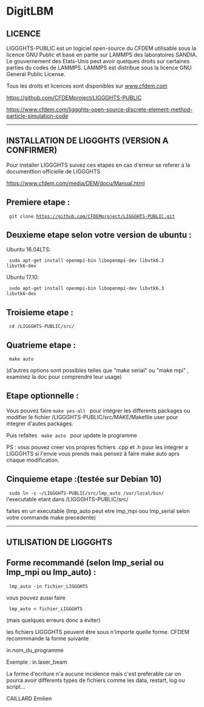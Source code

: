 # DigitLBM
LICENCE
-
LIGGGHTS-PUBLIC est un logiciel open-source du CFDEM utilisable sous la licence GNU Public et basé en partie sur LAMMPS des laboratoires SANDIA. Le gouvernement des Etats-Unis peut avoir quelques droits sur certaines parties du codes de LAMMPS. LAMMPS est distribue sous la licence GNU General Public License.

Tous les droits et licences sont disponibles sur www.cfdem.com

https://github.com/CFDEMproject/LIGGGHTS-PUBLIC

https://www.cfdem.com/liggghts-open-source-discrete-element-method-particle-simulation-code



----------------------------------------------------------------------------------------------------
INSTALLATION DE LIGGGHTS  (VERSION A CONFIRMER)
-
Pour installer LIGGGHTS suivez ces etapes en cas d'erreur se referer à la documenttion officielle de LIGGGHTS

https://www.cfdem.com/media/DEM/docu/Manual.html

Premiere etape :
-
  <code> git clone https://github.com/CFDEMproject/LIGGGHTS-PUBLIC.git </code>

Deuxieme etape selon votre version de ubuntu :
-
Ubuntu 16.04LTS:

  <code> sudo apt-get install openmpi-bin libopenmpi-dev libvtk6.2 libvtk6-dev </code>
  
Ubuntu 17.10:

  <code> sudo apt-get install openmpi-bin libopenmpi-dev libvtk6.3 libvtk6-dev </code>
  
Troisieme etape : 
-
  <code> cd /LIGGGHTS-PUBLIC/src/ </code>
  
Quatrieme etape : 
-
  <code> make auto </code>
  
  (d'autres options sont possibles telles que "make serial" ou "make mpi" , examinez la doc 
  pour comprendre leur usage)
  
Etape optionnelle : 
-
Vous pouvez faire <code>make yes-all </code> pour intégrer les differents packages ou
modifier le fichier /LIGGGHTS-PUBLIC/src/MAKE/Makefile.user pour integrer d'autes packages.

Puis refaites <code> make auto </code> pour update le programme

PS : vous pouvez creer vos propres fichiers .cpp et .h pour les integrer a LIGGGHTS si l'envie 
vous prends mais pensez à faire make auto aprs chaque modification.

Cinquieme etape :(testée sur Debian 10)
-
  <code> sudo ln -s ~/LIGGGHTS-PUBLIC/src/lmp_auto /usr/local/bin/ </code>
l'executable etant dans /LIGGGHTS-PUBLIC/src/ 

faites en un executable (lmp_auto peut etre lmp_mpi oou lmp_serial selon votre commande make precedente)



----------------------------------------------------------------------------------------------------
UTILISATION DE LIGGGHTS
-
Forme recommandé (selon lmp_serial ou lmp_mpi ou lmp_auto) :
-
<code> lmp_auto -in fichier_LIGGGHTS </code>

vous pouvez aussi faire 

<code> lmp_auto < fichier_LIGGGHTS </code>
  
(mais quelques erreurs donc a éviter)

les fichiers LIGGGHTS peuvent être sous n'importe quelle forme. CFDEM recommmande la forme suivante

in.nom_du_programme

Exemple : in.laser_beam

La forme d'ecriture n'a aucune incidence mais c'est preferable car on pourra avoir differents types de fichiers comme les data, restart, log ou script...


CAILLARD Emilien
